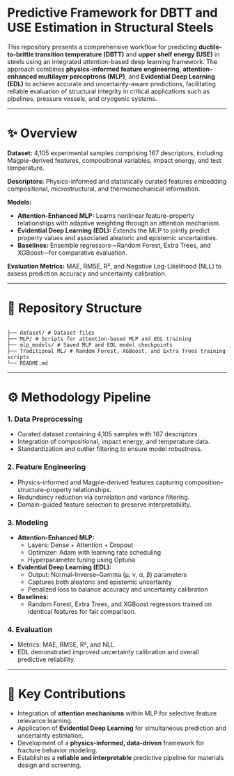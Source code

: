 # Predictive Framework for DBTT and USE Estimation in Structural Steels

This repository presents a comprehensive workflow for predicting **ductile-to-brittle transition temperature (DBTT)** and **upper shelf energy (USE)** in steels using an integrated attention-based deep learning framework. The approach combines **physics-informed feature engineering**, **attention-enhanced multilayer perceptrons (MLP)**, and **Evidential Deep Learning (EDL)** to achieve accurate and uncertainty-aware predictions, facilitating reliable evaluation of structural integrity in critical applications such as pipelines, pressure vessels, and cryogenic systems.

---

# ✨ Overview

**Dataset:** 4,105 experimental samples comprising 167 descriptors, including Magpie-derived features, compositional variables, impact energy, and test temperature.

**Descriptors:** Physics-informed and statistically curated features embedding compositional, microstructural, and thermomechanical information.

**Models:**

- **Attention-Enhanced MLP:** Learns nonlinear feature–property relationships with adaptive weighting through an attention mechanism.
- **Evidential Deep Learning (EDL):** Extends the MLP to jointly predict property values and associated aleatoric and epistemic uncertainties.
- **Baselines:** Ensemble regressors—Random Forest, Extra Trees, and XGBoost—for comparative evaluation.

**Evaluation Metrics:** MAE, RMSE, R², and Negative Log-Likelihood (NLL) to assess prediction accuracy and uncertainty calibration.

---

# 📂 Repository Structure

```

├── dataset/ # Dataset files
├── MLP/ # Scripts for attention-based MLP and EDL training
├── mlp_models/ # Saved MLP and EDL model checkpoints
├── Traditional ML/ # Random Forest, XGBoost, and Extra Trees training scripts
└── README.md

```

---

# ⚙️ Methodology Pipeline

### 1. Data Preprocessing

- Curated dataset containing 4,105 samples with 167 descriptors.
- Integration of compositional, impact energy, and temperature data.
- Standardization and outlier filtering to ensure model robustness.

### 2. Feature Engineering

- Physics-informed and Magpie-derived features capturing composition–structure–property relationships.
- Redundancy reduction via correlation and variance filtering.
- Domain-guided feature selection to preserve interpretability.

### 3. Modeling

- **Attention-Enhanced MLP:**
  - Layers: Dense + Attention + Dropout
  - Optimizer: Adam with learning rate scheduling
  - Hyperparameter tuning using Optuna
- **Evidential Deep Learning (EDL):**
  - Output: Normal–Inverse–Gamma (μ, ν, α, β) parameters
  - Captures both aleatoric and epistemic uncertainty
  - Penalized loss to balance accuracy and uncertainty calibration
- **Baselines:**
  - Random Forest, Extra Trees, and XGBoost regressors trained on identical features for fair comparison.

### 4. Evaluation

- Metrics: MAE, RMSE, R², and NLL.
- EDL demonstrated improved uncertainty calibration and overall predictive reliability.

---

# 🧩 Key Contributions

- Integration of **attention mechanisms** within MLP for selective feature relevance learning.
- Application of **Evidential Deep Learning** for simultaneous prediction and uncertainty estimation.
- Development of a **physics-informed, data-driven** framework for fracture behavior modeling.
- Establishes a **reliable and interpretable** predictive pipeline for materials design and screening.
